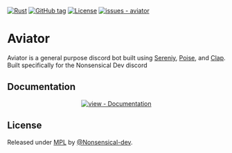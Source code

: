 


[![Rust](https://github.com/Nonsensical-dev/aviator/workflows/Rust/badge.svg)](https://github.com/Nonsensical-dev/aviator/actions?query=workflow:"Rust")
[![GitHub tag](https://img.shields.io/github/tag/Nonsensical-dev/aviator?include_prereleases=&sort=semver&color=blue)](https://github.com/Nonsensical-dev/aviator/releases/)
[![License](https://img.shields.io/badge/License-MIT-blue)](#license)
[![issues - aviator](https://img.shields.io/github/issues/Nonsensical-dev/aviator)](https://github.com/Nonsensical-dev/aviator/issues)

# Aviator

Aviator is a general purpose discord bot built using [Sereniy](https://github.com/serenity-rs/serenity), [Poise](https://github.com/serenity-rs/poise), and [Clap](https://github.com/clap-rs/clap). Built specifically for the Nonsensical Dev discord

<div align="center">





</div>

## Documentation

<div align="center">

[![view - Documentation](https://img.shields.io/badge/view-Documentation-blue?style=for-the-badge)](/docs/ "Go to project documentation")

</div>


## License

Released under [MPL](/LICENSE) by [@Nonsensical-dev](https://github.com/Nonsensical-dev).
